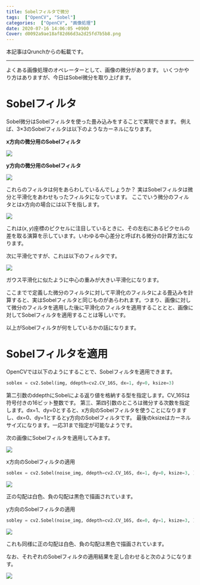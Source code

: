 ```yaml
---
title: Sobelフィルタで微分
tags:  ["OpenCV", "Sobel"]
categories:  ["OpenCV", "画像処理"]
date: 2020-07-16 14:06:05 +0900
Cover: d0092a9ae18af82d66d3a2d25fd7b5b8.png
---
```

本記事はQrunchからの転載です。
___

よくある画像処理のオペレーターとして、画像の微分があります。
いくつかやり方はありますが、今日はSobel微分を取り上げます。

# Sobelフィルタ

Sobel微分はSobelフィルタを使った畳み込みをすることで実現できます。
例えば、3×3のSobelフィルタは以下のようなカーネルになります。

**x方向の微分用のSobelフィルタ**

![](06f36d9912cf22cbb6024e116ac375c6.png)

**y方向の微分用のSobelフィルタ**

![](438e89f42f3662532c9b539e8b339e72.png)

これらのフィルタは何をあらわしているんでしょうか？
実はSobelフィルタは微分と平滑化をあわせもったフィルタになっています。
ここでいう微分のフィルタとはx方向の場合には以下を指します。

![](4de0963d506ce8ba6ff7cd4dc964ec89.png)

これは$(x,y)$座標のピクセルに注目しているときに、その左右にあるピクセルの差を取る演算を示しています。いわゆる中心差分と呼ばれる微分の計算方法になります。

次に平滑化ですが、これは以下のフィルタです。

![](b565807c31fbb9a5b556d107afb56dd6.png)

ガウス平滑化に似たように中心の重みが大きい平滑化になります。

ここまでで定義した微分のフィルタに対して平滑化のフィルタによる畳込みを計算すると、実はSobelフィルタと同じものがあらわれます。つまり、画像に対して微分のフィルタを適用した後に平滑化のフィルタを適用することとと、画像に対してSobelフィルタを適用することは等しいです。

以上がSobelフィルタが何をしているかの話になります。

# Sobelフィルタを適用

OpenCVでは以下のようにすることで、Sobelフィルタを適用できます。

```Python
soblex = cv2.Sobel(img, ddepth=cv2.CV_16S, dx=1, dy=0, ksize=3)
```

第二引数のddepthにSobelによる返り値を格納する型を指定します。CV_16Sは符号付きの16ビット整数です。
第三、第四引数のところは微分する次数を指定します。dx=1、dy=0とすると、x方向のSobelフィルタを使うことになりますし、dx=0、dy=1とするとy方向のSobelフィルタです。
最後のksizeはカーネルサイズになります。一応31まで指定が可能なようです。

次の画像にSobelフィルタを適用してみます。

![](1bd07117287ac2fc9f1b1281b6832c55.png)

x方向のSobelフィルタの適用

``` Python
soblex = cv2.Sobel(noise_img, ddepth=cv2.CV_16S, dx=1, dy=0, ksize=3, )
```

![](c1bfd5c5980138180846871b0e6266e9.png)

正の勾配は白色、負の勾配は黒色で描画されています。

y方向のSobelフィルタの適用

``` Python
sobley = cv2.Sobel(noise_img, ddepth=cv2.CV_16S, dx=0, dy=1, ksize=3, )
```

![](211fe0b45188b2279f21d34fa4991f82.png)

これも同様に正の勾配は白色、負の勾配は黒色で描画されています。

なお、それぞれのSobelフィルタの適用結果を足し合わせると次のようになります。

![](d0092a9ae18af82d66d3a2d25fd7b5b8.png)
